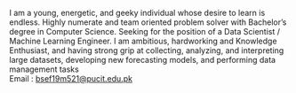 I am a young, energetic, and geeky individual whose desire to learn is endless. Highly numerate and team oriented problem solver with Bachelor’s degree in Computer Science. Seeking for the position of a Data Scientist / Machine Learning Engineer. I am ambitious, hardworking and Knowledge Enthusiast, and having strong grip at collecting, analyzing, and interpreting large datasets, developing new forecasting models, and performing data management tasks
<br/>
Email : bsef19m521@pucit.edu.pk
